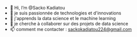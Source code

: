 - 👋 Hi, I’m @Sacko Kadiatou
- 👀 je suis passionnée de technologies et d'innovations
- 🌱 j'apprends la data science et le machine learning
- 💞️ je cherche à collaborer sur des projets de data science
- 📫 comment me contacter :  sackokadiatou224@gmail.com
  

<!---
MissSacko/MissSacko is a ✨ special ✨ repository because its `README.md` (this file) appears on your GitHub profile.
You can click the Preview link to take a look at your changes.
--->
